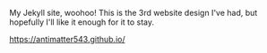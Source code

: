 My Jekyll site, woohoo! This is the 3rd website design I've had, but hopefully I'll like it enough for it to stay.

https://antimatter543.github.io/